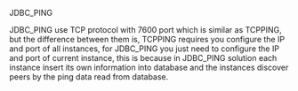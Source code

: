 JDBC_PING

JDBC_PING use TCP protocol with 7600 port which is similar as TCPPING, but the difference between them is, TCPPING requires you configure the IP and port of all instances, for JDBC_PING you just need to configure the IP and port of current instance, this is because in JDBC_PING solution each instance insert its own information into database and the instances discover peers by the ping data read from database.

